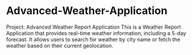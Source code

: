# Advanced-Weather-Application
Project: Advanced Weather Report Application This is a Weather Report Application that provides real-time weather information, including a 5-day forecast. It allows users to search for weather by city name or fetch the weather based on their current geolocation.
